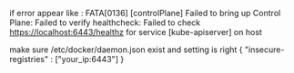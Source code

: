 if error appear like : FATA[0136] [controlPlane] Failed to bring up Control  Plane: Failed to verify healthcheck: Failed to check <https://localhost:6443/healthz> for  service [kube-apiserver] on host

make sure /etc/docker/daemon.json exist and setting is right
{
   "insecure-registries" : ["your_ip:6443"]
}